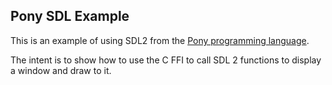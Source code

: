 ## Pony SDL Example

This is an example of using SDL2 from the [Pony programming language](http://ponylang.org/).

The intent is to show how to use the C FFI to call SDL 2 functions to display a window and draw
to it.


